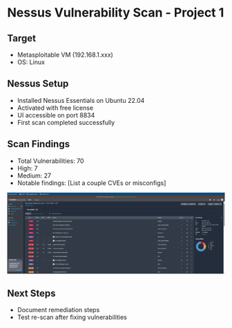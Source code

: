 # Nessus Vulnerability Scan - Project 1

## Target
- Metasploitable VM (192.168.1.xxx)
- OS: Linux

## Nessus Setup
- Installed Nessus Essentials on Ubuntu 22.04
- Activated with free license
- UI accessible on port 8834
- First scan completed successfully

## Scan Findings
- Total Vulnerabilities: 70
- High: 7
- Medium: 27
- Notable findings: [List a couple CVEs or misconfigs]

![Nessus Scan Screenshot](../ScreenshotVulScan.png)

## Next Steps
- Document remediation steps
- Test re-scan after fixing vulnerabilities
